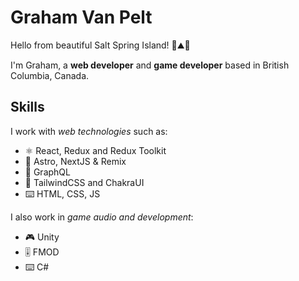 # Graham Van Pelt

Hello from beautiful Salt Spring Island! 🌲⛰️🌊

I'm Graham, a **web developer** and **game developer** based in British Columbia, Canada.  

## Skills

I work with _web technologies_ such as:

* ⚛ React, Redux and Redux Toolkit
* 🧮 Astro, NextJS & Remix
* 📡 GraphQL
* 🎨 TailwindCSS and ChakraUI
* ⌨️ HTML, CSS, JS

I also work in _game audio and development_:

* 🎮 Unity
* 🎚️ FMOD
* ⌨️ C#


<!--
**GVPproj/GVPproj** is a ✨ _special_ ✨ repository because its `README.md` (this file) appears on your GitHub profile.

Here are some ideas to get you started:

- 🔭 I’m currently working on ...
- 🌱 I’m currently learning ...
- 👯 I’m looking to collaborate on ...
- 🤔 I’m looking for help with ...
- 💬 Ask me about ...
- 📫 How to reach me: ...
- 😄 Pronouns: ...
- ⚡ Fun fact: ...
-->
